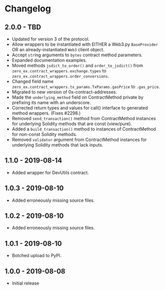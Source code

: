 # Changelog

## 2.0.0 - TBD

-   Updated for version 3 of the protocol.
-   Allow wrappers to be instantiated with EITHER a Web3.py `BaseProvider` OR an already-instantiated `Web3` client object.
-   Accept `str`ing arguments to `bytes` contract method parameters.
-   Expanded documentation examples.
-   Moved methods `jsdict_to_order()` and `order_to_jsdict()` from `zero_ex.contract_wrappers.exchange.types` to `zero_ex.contract_wrappers.order_conversions`.
-   Changed field name `zero_ex.contract_wrappers.tx_params.TxParams.gasPrice` to `.gas_price`.
-   Migrated to new version of 0x-contract-addresses.
-   Made the `underlying_method` field on ContractMethod private by prefixing its name with an underscore.
-   Corrected return types and values for call() interface to generated method wrappers. (Fixes #2298.)
-   Removed `send_transaction()` method from ContractMethod instances for underlying Solidity methods that are const (view/pure).
-   Added a `build_transaction()` method to instances of ContractMethod for non-const Solidity methods.
-   Removed `validator` argument from ContractMethod instances for underlying Solidity methods that lack inputs.

## 1.1.0 - 2019-08-14

-   Added wrapper for DevUtils contract.

## 1.0.3 - 2019-08-10

-   Added erroneously missing source files.

## 1.0.2 - 2019-08-10

-   Added erroneously missing source files.

## 1.0.1 - 2019-08-10

-   Botched upload to PyPI.

## 1.0.0 - 2019-08-08

-   Initial release
